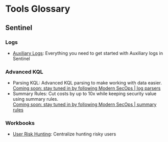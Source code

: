 # Tools Glossary

## Sentinel
### Logs
- [Auxiliary Logs](https://github.com/seyed-nouraie/Sentinel-Auxiliary-Logs-Tools/tree/main/Sentinel/Auxiliary): Everything you need to get started with Auxiliary logs in Sentinel
### Advanced KQL
- Parsing KQL: Advanced KQL parsing to make working with data easier.  
  [Coming soon: stay tuned in by following Modern SecOps | log parsers](https://modernsecops.com/subscribe?utm_source=github&utm_medium=organic&utm_campaign=aux_log_parsers)
- Summary Rules: Cut costs by up to 10x while keeping security value using summary rules.  
  [Coming soon: stay tuned in by following Modern SecOps | summary rules](https://modernsecops.com/subscribe?utm_source=github&utm_medium=organic&utm_campaign=sentinel_summary_rules)
### Workbooks
- [User Risk Hunting](https://github.com/seyed-nouraie/Sentinel-Auxiliary-Logs-Tools/tree/main/Sentinel/Workbooks/User%20Risk%20Hunting): Centralize hunting risky users
